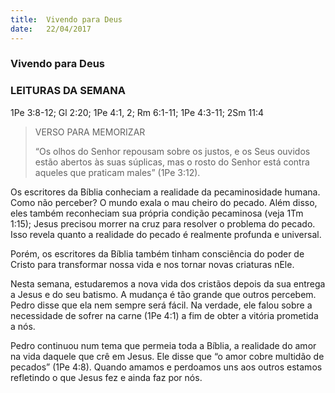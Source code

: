 ```yaml
---
title:  Vivendo para Deus
date:   22/04/2017
---
```


### Vivendo para Deus

### LEITURAS DA SEMANA
1Pe 3:8-12; Gl 2:20; 1Pe 4:1, 2; Rm 6:1-11; 1Pe 4:3-11; 2Sm 11:4

> <p>VERSO PARA MEMORIZAR</p>
> “Os olhos do Senhor repousam sobre os justos, e os Seus ouvidos estão abertos às suas súplicas, mas o rosto do Senhor está contra aqueles que praticam males” (1Pe 3:12).


Os escritores da Bíblia conheciam a realidade da pecaminosidade humana. Como não perceber? O mundo exala o mau cheiro do pecado. Além disso, eles também reconheciam sua própria condição pecaminosa (veja 1Tm 1:15); Jesus precisou morrer na cruz para resolver o problema do pecado. Isso revela quanto a realidade do pecado é realmente profunda e universal.

Porém, os escritores da Bíblia também tinham consciência do poder de Cristo para transformar nossa vida e nos tornar novas criaturas nEle.

Nesta semana, estudaremos a nova vida dos cristãos depois da sua entrega a Jesus e do seu batismo. A mudança é tão grande que outros percebem. Pedro disse que ela nem sempre será fácil. Na verdade, ele falou sobre a necessidade de sofrer na carne (1Pe 4:1) a fim de obter a vitória prometida a nós.

Pedro continuou num tema que permeia toda a Bíblia, a realidade do amor na vida daquele que crê em Jesus. Ele disse que “o amor cobre multidão de pecados” (1Pe 4:8). Quando amamos e perdoamos uns aos outros estamos refletindo o que Jesus fez e ainda faz por nós.
